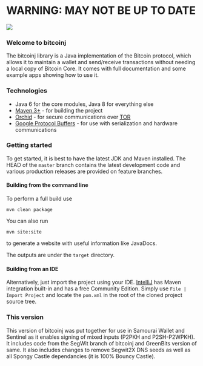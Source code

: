 # WARNING: MAY NOT BE UP TO DATE

[![](https://jitpack.io/v/io.samourai.code.wallet/bitcoinj.svg)](https://jitpack.io/#io.samourai.code.wallet/bitcoinj)

### Welcome to bitcoinj

The bitcoinj library is a Java implementation of the Bitcoin protocol, which allows it to maintain a wallet and send/receive transactions without needing a local copy of Bitcoin Core. It comes with full documentation and some example apps showing how to use it.

### Technologies

* Java 6 for the core modules, Java 8 for everything else
* [Maven 3+](http://maven.apache.org) - for building the project
* [Orchid](https://github.com/subgraph/Orchid) - for secure communications over [TOR](https://www.torproject.org)
* [Google Protocol Buffers](https://github.com/google/protobuf) - for use with serialization and hardware communications

### Getting started

To get started, it is best to have the latest JDK and Maven installed. The HEAD of the `master` branch contains the latest development code and various production releases are provided on feature branches.

#### Building from the command line

To perform a full build use
```
mvn clean package
```
You can also run
```
mvn site:site
```
to generate a website with useful information like JavaDocs.

The outputs are under the `target` directory.

#### Building from an IDE

Alternatively, just import the project using your IDE. [IntelliJ](http://www.jetbrains.com/idea/download/) has Maven integration built-in and has a free Community Edition. Simply use `File | Import Project` and locate the `pom.xml` in the root of the cloned project source tree.

### This version

This version of bitcoinj was put together for use in Samourai Wallet and Sentinel as it enables signing of mixed inputs (P2PKH and P2SH-P2WPKH). It includes code from the SegWit branch of bitcoinj and GreenBits version of same. It also includes changes to remove Segwit2X DNS seeds as well as all Spongy Castle dependancies (it is 100% Bouncy Castle). 
